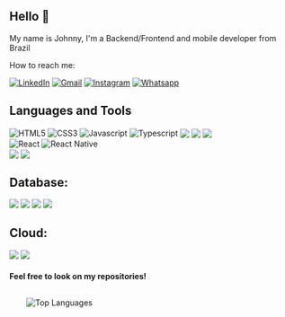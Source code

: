 ## Hello 👋

My name is Johnny, I'm a Backend/Frontend and mobile developer from Brazil

How to reach me:

[![LinkedIn](https://img.shields.io/badge/LinkedIn-0077B5?style=for-the-badge&logo=linkedin&logoColor=white)](https://www.linkedin.com/in/johnny-henrique-alves-moreira-40630392/)
[![Gmail](https://img.shields.io/badge/Gmail-D14836?style=for-the-badge&logo=gmail&logoColor=white)](mailto:andre.aguilera555@gmail.com)
[![Instagram](https://img.shields.io/badge/Instagram-E4405F?style=for-the-badge&logo=instagram&logoColor=white)](https://www.instagram.com/johnnymoreira1991/)
[![Whatsapp](https://img.shields.io/badge/WhatsApp-25D366?style=for-the-badge&logo=whatsapp&logoColor=white)](https://api.whatsapp.com/send?phone=5519991488651)

 ## Languages and Tools

<div style="display:inline_block">
  <img src="https://img.shields.io/badge/HTML5-E34F26?style=for-the-badge&logo=html5&logoColor=white" alt="HTML5" align="center">
  <img src="https://img.shields.io/badge/CSS3-1572B6?style=for-the-badge&logo=css3&logoColor=white" alt="CSS3" align="center">
  <img src="https://img.shields.io/badge/JavaScript-F7DF1E?style=for-the-badge&logo=javascript&logoColor=black" alt="Javascript" align="center">
  <img src="https://img.shields.io/badge/TypeScript-007ACC?style=for-the-badge&logo=typescript&logoColor=white" alt="Typescript" align="center">
  <img src="https://img.shields.io/badge/styled--components-DB7093?style=for-the-badge&logo=styled-components&logoColor=white" align="center"/>
  <img src="https://img.shields.io/badge/Node.js-339933?style=for-the-badge&logo=nodedotjs&logoColor=white" align="center"/>
  <img src="https://img.shields.io/badge/Express.js-404D59?style=for-the-badge" align="center"/> <br />
  <img src="https://img.shields.io/badge/React-20232A?style=for-the-badge&logo=react&logoColor=61DAFB" alt="React" align="center">
  <img src="https://img.shields.io/badge/React_Native-20232A?style=for-the-badge&logo=react&logoColor=61DAFB" alt="React Native" align="center"> <br />
  <img src="https://img.shields.io/badge/Docker-2496ED?style=for-the-badge&logo=docker&logoColor=white" align="center"/>
  <img src="https://img.shields.io/badge/Git-F05032?style=for-the-badge&logo=git&logoColor=white" align="center"/>
</div>

##  Database:
<p display="block">
<img src="https://img.shields.io/badge/PostgreSQL-316192?style=for-the-badge&logo=postgresql&logoColor=white"/>
<img src="https://img.shields.io/badge/MongoDB-4EA94B?style=for-the-badge&logo=mongodb&logoColor=white"/>
<img src="https://img.shields.io/badge/MySQL-00000F?style=for-the-badge&logo=mysql&logoColor=white"/>
<img src="https://img.shields.io/badge/firebase-ffca28?style=for-the-badge&logo=firebase&logoColor=black"/>
</p>


##  Cloud:
<p display="block">
<img src="https://img.shields.io/badge/Amazon_AWS-232F3E?style=for-the-badge&logo=amazon-aws&logoColor=white"/>
<img src="https://img.shields.io/badge/Microsoft_Azure-0089D6?style=for-the-badge&logo=microsoft-azure&logoColor=white"/>
</p>

#### Feel free to look on my repositories!

<div style="margin: 30px"> 
<img alt="Top Languages" align="center"  src="https://github-readme-stats.vercel.app/api/top-langs/?username=johnnymoreira91&layout=compact">
</div>
